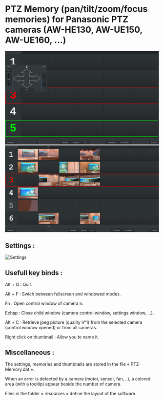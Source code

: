 # PTZ Memory (pan/tilt/zoom/focus memories) for Panasonic PTZ cameras (AW-HE130, AW-UE150, AW-UE160, ...)
![PTZ-Memory](Screenshots/PTZ-Memory.png "PTZ-Memory")
![PTZ-Memory](Screenshots/PTZ-Memory-2.png "PTZ-Memory-2")

## Settings :
![Settings](Screenshots/Paramètres.png "Settings")

## Usefull key binds :
Alt + Q : Quit.

Alt + F : Swich between fullscreen and windowed modes.

Fn : Open control window of camera n.

Echap : Close child window (camera control window, settings window, ...).

Alt + C : Retrieve jpeg picture (quality n°1) from the selected camera (control window opened) or from all cameras.

Right click on thumbnail : Allow you to name it.

## Miscellaneous :
The settings, memories and thumbnails are stored in the file « PTZ-Memory.dat ».

When an error is detected by a camera (motor, sensor, fan, ..), a colored area (with a tooltip) appear beside the number of camera.

Files in the folder « resources » define the layout of the software.

